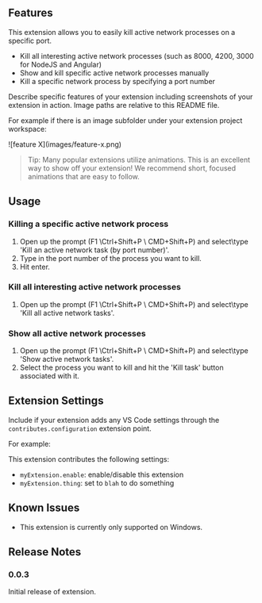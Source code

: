## Features

This extension allows you to easily kill active network processes on a specific port.

- Kill all interesting active network processes (such as 8000, 4200, 3000 for NodeJS and Angular)
- Show and kill specific active network processes manually
- Kill a specific network process by specifying a port number

Describe specific features of your extension including screenshots of your extension in action. Image paths are relative to this README file.

For example if there is an image subfolder under your extension project workspace:

\!\[feature X\]\(images/feature-x.png\)

> Tip: Many popular extensions utilize animations. This is an excellent way to show off your extension! We recommend short, focused animations that are easy to follow.

## Usage

### Killing a specific active network process
1. Open up the prompt (F1 \Ctrl+Shift+P \ CMD+Shift+P) and select\type
'Kill an active network task (by port number)'.
2. Type in the port number of the process you want to kill.
3. Hit enter.


### Kill all interesting active network processes
1. Open up the prompt (F1 \Ctrl+Shift+P \ CMD+Shift+P) and select\type
'Kill all active network tasks'.


### Show all active network processes
1. Open up the prompt (F1 \Ctrl+Shift+P \ CMD+Shift+P) and select\type
'Show active network tasks'.
2. Select the process you want to kill and hit the 'Kill task' button associated with it.

## Extension Settings

Include if your extension adds any VS Code settings through the `contributes.configuration` extension point.

For example:

This extension contributes the following settings:

* `myExtension.enable`: enable/disable this extension
* `myExtension.thing`: set to `blah` to do something

## Known Issues

- This extension is currently only supported on Windows.

## Release Notes

### 0.0.3

Initial release of extension.